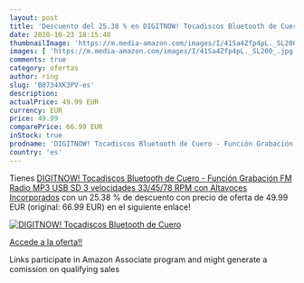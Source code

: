 ```yaml
---
layout: post
title: 'Descuento del 25.38 % en DIGITNOW! Tocadiscos Bluetooth de Cuero '
date: 2020-10-23 18:15:48
thumbnailImage: 'https://m.media-amazon.com/images/I/41Sa4Zfp4pL._SL200_.jpg'
images: [ 'https://m.media-amazon.com/images/I/41Sa4Zfp4pL._SL200_.jpg' ]
comments: true
category: ofertas
author: ring
slug: 'B0734XK3PV-es'
description:
actualPrice: 49.99 EUR
currency: EUR
price: 49.99
comparePrice: 66.99 EUR
inStock: true
prodname: 'DIGITNOW! Tocadiscos Bluetooth de Cuero - Función Grabación  FM Radio  MP3 USB  SD  3 velocidades  33/45/78 RPM con Altavoces Incorporados'
country: 'es'
---
```


Tienes [DIGITNOW! Tocadiscos Bluetooth de Cuero - Función Grabación  FM Radio  MP3 USB  SD  3 velocidades  33/45/78 RPM con Altavoces Incorporados](https://www.amazon.es/dp/B0734XK3PV/?tag=tolees-21) con un 25.38 % de descuento con precio de oferta de 49.99 EUR (original: 66.99 EUR) en el siguiente enlace!

[![DIGITNOW! Tocadiscos Bluetooth de Cuero ](https://m.media-amazon.com/images/I/41Sa4Zfp4pL._SL200_.jpg)](https://www.amazon.es/dp/B0734XK3PV/?tag=tolees-21)

[Accede a la oferta!!](https://www.amazon.es/dp/B0734XK3PV/?tag=tolees-21)

Links participate in Amazon Associate program and might generate a comission on qualifying sales


